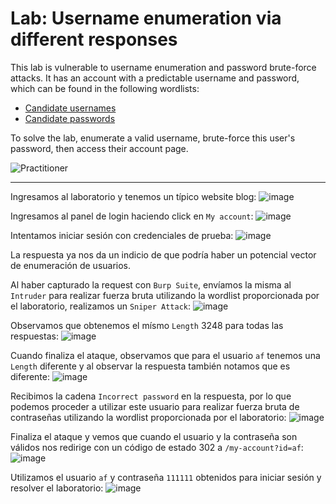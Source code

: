 # Lab: Username enumeration via different responses

This lab is vulnerable to username enumeration and password brute-force attacks. It has an account with a predictable username and password, which can be found in the following wordlists:

- [Candidate usernames](https://portswigger.net/web-security/authentication/auth-lab-usernames)
- [Candidate passwords](https://portswigger.net/web-security/authentication/auth-lab-passwords)

To solve the lab, enumerate a valid username, brute-force this user's password, then access their account page.


![Practitioner](https://img.shields.io/badge/level-Apprentice-green)  

---

Ingresamos al laboratorio y tenemos un típico website blog:
![image](https://github.com/user-attachments/assets/4ceeef43-68e8-4430-9d70-2090a6d79f89)

Ingresamos al panel de login haciendo click en `My account`:
![image](https://github.com/user-attachments/assets/573b4575-1624-4e6e-872b-560c5c05e009)

Intentamos iniciar sesión con credenciales de prueba:
![image](https://github.com/user-attachments/assets/64dec745-99d6-4611-b8b2-6e897f490688)

La respuesta ya nos da un indicio de que podría haber un potencial vector de enumeración de usuarios.

Al haber capturado la request con `Burp Suite`, envíamos la misma al `Intruder` para realizar fuerza bruta utilizando la wordlist proporcionada por el laboratorio, realizamos un `Sniper Attack`:
![image](https://github.com/user-attachments/assets/607977dd-dddd-4541-b66e-8d57c08b2bb2)


Observamos que obtenemos el mísmo `Length` 3248 para todas las respuestas:
![image](https://github.com/user-attachments/assets/5ccd4de0-9c61-43cf-8162-df33752bb4cf)

Cuando finaliza el ataque, observamos que para el usuario `af` tenemos una `Length` diferente y al observar la respuesta también notamos que es diferente:
![image](https://github.com/user-attachments/assets/8178deaa-fd03-4257-b582-54d8109ed83a)

Recibimos la cadena `Incorrect password` en la respuesta, por lo que podemos proceder a utilizar este usuario para realizar fuerza bruta de contraseñas utilizando la wordlist proporcionada por el laboratorio:
![image](https://github.com/user-attachments/assets/75f784cc-f419-425b-b239-4fbb35d54845)


Finaliza el ataque y vemos que cuando el usuario y la contraseña son válidos nos redirige con un código de estado 302 a `/my-account?id=af`:
![image](https://github.com/user-attachments/assets/b7ec6da5-f0e5-4fbb-bba5-b46e90fc66fb)

Utilizamos el usuario `af` y contraseña `111111` obtenidos para iniciar sesión y resolver el laboratorio:
![image](https://github.com/user-attachments/assets/13de0d97-626f-41ca-8274-107434d30d8a)
















